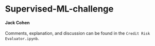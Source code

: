 # Supervised-ML-challenge
#### Jack Cohen

Comments, explanation, and discussion can be found in the `Credit Risk Evaluator.ipynb`.
